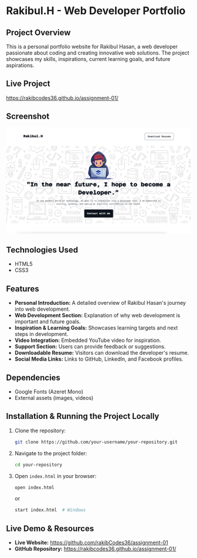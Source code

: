 # Rakibul.H - Web Developer Portfolio

## Project Overview
This is a personal portfolio website for Rakibul Hasan, a web developer passionate about coding and creating innovative web solutions. The project showcases my skills, inspirations, current learning goals, and future aspirations.

## Live Project
https://rakibcodes36.github.io/assignment-01/

## Screenshot

![Project Screenshot](./assets/assignment-1.png) 

## Technologies Used
- HTML5
- CSS3


## Features
- **Personal Introduction:** A detailed overview of Rakibul Hasan's journey into web development.
- **Web Development Section:** Explanation of why web development is important and future goals.
- **Inspiration & Learning Goals:** Showcases learning targets and next steps in development.
- **Video Integration:** Embedded YouTube video for inspiration.
- **Support Section:** Users can provide feedback or suggestions.
- **Downloadable Resume:** Visitors can download the developer's resume.
- **Social Media Links:** Links to GitHub, LinkedIn, and Facebook profiles.

## Dependencies
- Google Fonts (Azeret Mono)
- External assets (images, videos)

## Installation & Running the Project Locally
1. Clone the repository:
   ```sh
   git clone https://github.com/your-username/your-repository.git
   ```
2. Navigate to the project folder:
   ```sh
   cd your-repository
   ```
3. Open `index.html` in your browser:
   ```sh
   open index.html
   ```
   or
   ```sh
   start index.html  # Windows
   ```

## Live Demo & Resources
- **Live Website:** https://github.com/rakibCodes36/assignment-01
- **GitHub Repository:** https://rakibcodes36.github.io/assignment-01/


